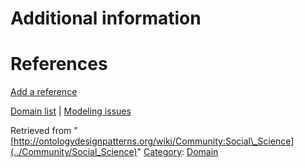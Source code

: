 #  Additional information


#  References


[Add a reference](index.php@title=Odp%253AAdd_reference&subject=Community%253ASocial+Science.html "http://ontologydesignpatterns.org/wiki/index.php?title=Odp:Add_reference&subject=Community%3ASocial+Science")


  




[Domain list](../Community/Domain "Community:Domain") | [Modeling issues](../Community/Main "Community:Main")


Retrieved from "[http://ontologydesignpatterns.org/wiki/Community:Social\_Science](../Community/Social_Science)"
 [Category](http://ontologydesignpatterns.org/wiki/Special:Categories "Special:Categories"): [Domain](../Category/Domain "Category:Domain")